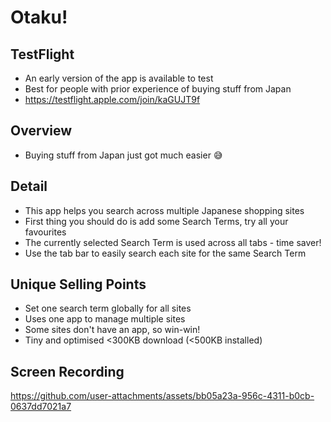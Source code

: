 # Otaku!

## TestFlight
- An early version of the app is available to test
- Best for people with prior experience of buying stuff from Japan
- https://testflight.apple.com/join/kaGUJT9f

## Overview
- Buying stuff from Japan just got much easier 😅

## Detail
- This app helps you search across multiple Japanese shopping sites
- First thing you should do is add some Search Terms, try all your favourites
- The currently selected Search Term is used across all tabs - time saver!
- Use the tab bar to easily search each site for the same Search Term

## Unique Selling Points
- Set one search term globally for all sites
- Uses one app to manage multiple sites
- Some sites don't have an app, so win-win!
- Tiny and optimised <300KB download (<500KB installed)

## Screen Recording

https://github.com/user-attachments/assets/bb05a23a-956c-4311-b0cb-0637dd7021a7
